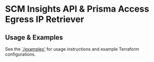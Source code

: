 # SCM Insights API & Prisma Access Egress IP Retriever


## Usage & Examples
See the [`/examples'](examples/) for usage instructions and example Terraform configurations.